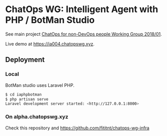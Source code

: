 # ChatOps WG: Intelligent Agent with PHP / BotMan Studio

See main project [ChatOps for non-DevOps people Working Group 2018/01](https://github.com/fititnt/chatops-wg).

Live demo at <https://ia004.chatopswg.xyz>.

## Deployment

### Local

BotMan studio uses Laravel PHP.

```bash
$ cd iaphpbotman
$ php artisan serve
Laravel development server started: <http://127.0.0.1:8000>
```
### On alpha.chatopswg.xyz

Check this repository and <https://github.com/fititnt/chatops-wg-infra>
